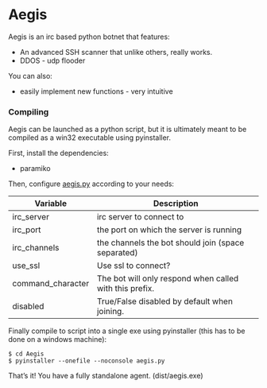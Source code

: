 <!DOCTYPE html><html><head><meta charset="utf-8"><title>Aegis</title><script type="text/javascript">
//<![CDATA[
try{if (!window.CloudFlare) {var CloudFlare=[{verbose:0,p:1506175444,byc:0,owlid:"cf",bag2:1,mirage2:0,oracle:0,paths:{cloudflare:"https://ajax.cloudflare.com/cdn-cgi/nexp/dok3v=9eecb7db59/","cloudflare-static": "https://ajax.cloudflare.com/cdn-cgi/scripts/c2b63e8a/"},atok:"e053458974ee36ec3bed37e9a52a2f86",petok:"a3c723af0a465562e77721d011cedbecbaf27e01-1506927504-1800",rocket: "a",zone:"dillinger.io"}];document.write('<script type="text/javascript" src="https://ajax.cloudflare.com/cdn-cgi/nexp/dok3v=c37cbdadf2/cloudflare.min.js"><'+'\/script>');}}catch(e){};
//]]>
</script>
<style></style></head><body id="preview">
<h1><a id="Aegis_0"></a>Aegis</h1>
<p>Aegis is an irc based python botnet that features:</p>
<ul>
<li>An advanced SSH scanner that unlike others, really works.</li>
<li>DDOS  -  udp flooder</li>
</ul>
<p>You can also:</p>
<ul>
<li>easily implement new functions - very intuitive</li>
</ul>
<h3><a id="Compiling_10"></a>Compiling</h3>
<p>Aegis can be launched as a python script, but it is ultimately meant to be compiled as a win32 executable using pyinstaller.</p>
<p>First, install the dependencies:</p>
<ul>
<li>paramiko</li>
</ul>
<p>Then, configure <a href="http://aegis.py">aegis.py</a> according to your needs:</p>
<table class="table table-striped table-bordered">
<thead>
<tr>
<th>Variable</th>
<th>Description</th>
</tr>
</thead>
<tbody>
<tr>
<td>irc_server</td>
<td>irc server to connect to</td>
</tr>
<tr>
<td>irc_port</td>
<td>the port on which the server is running</td>
</tr>
<tr>
<td>irc_channels</td>
<td>the channels the bot should join (space separated)</td>
</tr>
<tr>
<td>use_ssl</td>
<td>Use ssl to connect?</td>
</tr>
<tr>
<td>command_character</td>
<td>The bot will only respond when called with this prefix.</td>
</tr>
<tr>
<td>disabled</td>
<td>True/False disabled by default when joining.</td>
</tr>
</tbody>
</table>
<p>Finally compile to script into a single exe using pyinstaller (this has to be done on a windows machine):</p>
<pre><code class="language-sh">$ <span class="hljs-built_in">cd</span> Aegis
$ pyinstaller --onefile --noconsole aegis.py
</code></pre>
<p>That’s it! You have a fully standalone agent. (dist/aegis.exe)</p>

</body></html>
